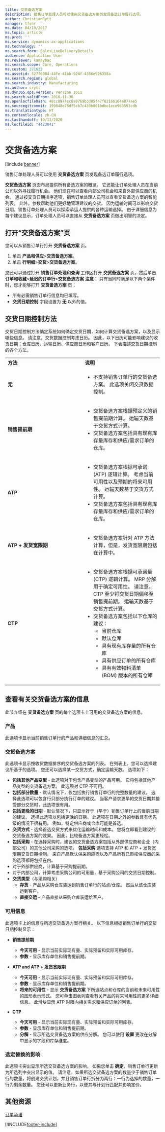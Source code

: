 ```yaml
---
title: 交货备选方案
description: 销售订单处理人员可以使用交货备选方案页发现备选订单履行选项。
author: ChristianRytt
manager: tfehr
ms.date: 04/10/2017
ms.topic: article
ms.prod: ''
ms.service: dynamics-ax-applications
ms.technology: ''
ms.search.form: SalesLineDeliveryDetails
audience: Application User
ms.reviewer: kamaybac
ms.search.scope: Core, Operations
ms.custom: 271623
ms.assetid: 527f6084-44fe-41bb-924f-4386e926358a
ms.search.region: global
ms.search.industry: Manufacturing
ms.author: crytt
ms.dyn365.ops.version: Version 1611
ms.search.validFrom: 2016-11-30
ms.openlocfilehash: 48cc8974cc8a8769b3d05f47f82166164e877ae5
ms.sourcegitcommit: 199848e78df5cb7c439b001bdbe1ece963593cdb
ms.translationtype: HT
ms.contentlocale: zh-CN
ms.lasthandoff: 10/13/2020
ms.locfileid: "4423041"
---
```

# <a name="delivery-alternatives"></a>交货备选方案

[!include [banner](../includes/banner.md)]

销售订单处理人员可以使用 **交货备选方案** 页发现备选订单履行选项。

**交货备选方案** 页面布局提供所有备选方案的概览。 它还能让订单处理人员在当前公司以外寻找履行机会。 他们现在可以查看内部公司机会和来自外部供应商的机会。 通过按交货日期排序选项，销售订单处理人员可以查看交货备选方案的智能列表。 此外，参数帮助他们更好地管理建议的交货。 因为运输时间可以影响交货日期，销售订单处理人员可以探索承运人提供的各种运输选择。 由于详细信息为每个建议显示，订单处理人员可以直接从 **交货备选方案** 页做出明智的决定。

## <a name="open-the-delivery-alternatives-page"></a>打开“交货备选方案”页
您可以从销售订单行打开 **交货备选方案** 页。

1.  单击 **产品和供应**&gt;**交货备选方案**。
2.  单击 **行明细**&gt;**交货**&gt;**交货备选方案**。

您还可以通过打开 **销售订单处理和查询** 工作区打开 **交货备选方案** 页，然后单击 **订单和收藏**&gt;**延迟的订单行**&gt;**交货备选方案** **注意：** 只有当同时满足以下两个条件时，您才能够打开 **交货备选方案** 页：

-   所有必需销售订单行信息均已填写。
-   **交货日期控制** 字段设置为 **无** 以外的值。

## <a name="delivery-date-control-methods"></a>交货日期控制方法
交货日期控制方法确定系统如何确定交货日期，如何计算交货备选方案，以及显示哪些信息。 请注意，交货数据控制考虑日历。 因此，以下日历可能影响建议的收货日期：仓库日历、运输日历、供应商日历和客户日历。 下表描述交货日期控制的各个方法。

<table>
<colgroup>
<col width="50%" />
<col width="50%" />
</colgroup>
<tbody>
<tr class="odd">
<td><strong>方法</strong></td>
<td><strong>说明</strong></td>
</tr>
<tr class="even">
<td><strong>无</strong></td>
<td><ul>
<li>不支持销售订单行的交货备选方案。 此选项关闭交货数据控制。</li>
</ul></td>
</tr>
<tr class="odd">
<td><strong>销售提前期</strong></td>
<td><ul>
<li>交货备选方案根据预定义的销售提前期计算。 运输天数基于交货方式计算。</li>
<li>交货备选方案包括具有现有库存量库存和供应/需求订单的仓库。</li>
</ul></td>
</tr>
<tr class="even">
<td><strong>ATP</strong></td>
<td><ul>
<li>交货备选方案根据可承诺 (ATP) 逻辑计算。 考虑当前可用性以及预期的将来可用性。 运输天数基于交货方式计算。</li>
<li>交货备选方案包括具有现有库存量库存和供应/需求订单的仓库。</li>
</ul></td>
</tr>
<tr class="odd">
<td><strong>ATP + 发货宽限期</strong></td>
<td><ul>
<li>交货备选方案针对 ATP 方法计算，但是，发货宽限期包括在计算中。</li>
</ul></td>
</tr>
<tr class="even">
<td><strong>CTP</strong></td>
<td><ul>
<li>交货备选方案根据可承诺量 (CTP) 逻辑计算。 MRP 分解用于确定可用性。 请注意，CTP 至少将交货日期偏移至销售提前期。 运输天数基于交货方式计算。</li>
<li>交货备选方案包括以下仓库的建议：
<ul>
<li>当前仓库</li>
<li>默认仓库</li>
<li>具有现有库存量的所有仓库</li>
<li>具有供应订单的所有仓库</li>
<li>具有有效物料清单 (BOM) 版本的所有仓库</li>
</ul></li>
</ul></td>
</tr>
</tbody>
</table>

## <a name="view-information-about-delivery-alternatives"></a>查看有关交货备选方案的信息
此节介绍在 **交货备选方案** 页的每个选项卡上可用的交货备选方案的信息。

### <a name="products"></a>产品

此选项卡显示当前销售订单行的产品和详细信息的汇总。

### <a name="delivery-alternatives"></a>交货备选方案

此选项卡显示按收货数据排序的交货备选方案的列表。 在列表上，您可以选择建议所基于的选项。 您还可以选择某一交货方式，确定运输天数。 选项如下：

-   **包括其他产品变型** - 此选项对于包含产品变型的产品可用。 它将包括其他产品变型的交货备选方案。 此选项对 CTP 不可用。
-   **包括部分数量** - 默认情况下，仅包括执行销售订单行的完整数量的建议。 选择此选项可以包含行只部分执行订单的建议。 当客户请求更早的交货日期并接受部分交货时，此选项很有用。
-   **包括更晚的日期** - 默认情况下，只显示好于（早于）销售订单行上的当前日期的建议。 选择此选项以包括更晚的日期。 此选项在日期之外的参数具有优先级的情况下很有用。 例如，特定供应商或仓库可能是首选。
-   **交货方式** - 选择首选交货方式来优化运输时间和成本。 您将立即看到建议的交货备选方案的效果。 因此，比较备选方案更轻松。
-   **包括采购** - 在选择采购时，建议的交货备选方案包括从外部供应商和企业（内部公司）的其他公司采购的选项。 **包括采购** 选项支持 ATP 和 ATP + 发货宽限期交货日期控制。 来自产品默认供采购应商以及产品所有已审核供应商的采购选项都将包括在内。
-   对于外部供应商，计算基于采购提前期。
-   对于内部公司，计算考虑采购公司的可用量，基于采购公司的交货日期控制。
-   **交货类型**（与采购相关）
    -   **存货** - 产品从采购仓库装运到销售订单行的站点/仓库。 然后从该仓库装运到客户。
    -   **直接交运** - 产品直接从采购仓库装运给客户。

### <a name="availability-information"></a>可用信息

此选项卡上的信息与所选交货备选方案行相关。 以下信息根据销售订单行的交货日期控制显示：

-   **销售提前期**
    -   **今天可用** - 显示当前实际现有量、实际预留和实际可用库存。
    -   **参数** - 显示库存单位和销售提前期。

-   **ATP and ATP + 发货宽限期**
    -   **今天可用** - 显示当前实际现有量、实际预留和实际可用库存。
    -   **参数** - 显示库存单位和销售提前期。
    -   **将来的可用性** - 显示 **交货备选方案** 下所选站点和仓库的当前和未来可用性的图形表示形式。 您可单击图表列查看有关产品的将来可用性的更多详细信息。 此滑块显示 ATP 时限内相关需求和供应订单的列表。

-   **CTP**
    -   **今天可用** - 显示当前实际现有量、实际预留和实际可用库存。
    -   **参数** - 显示库存单位和销售提前期。
    -   **分解** - 显示所选交货备选方案的供应分解。 您可以使用 **设置** 更改在分解中显示的字段和库存维度。

### <a name="impact-of-selected-alternative"></a>选定替换的影响

此选项卡突出显示所选交货备选方案的影响。 如果您单击 **确定**，销售订单行更新为所选列中突出显示的值。 请注意，如果所选交货备选方案的数量少于销售订单行的数量，将创建交货计划，并且销售订单行拆分为两行：一行为选择的数量，一行为剩余数量。 您还可以更新业务行，以便其与计划行匹配并影响定价。

<a name="additional-resources"></a>其他资源
--------

[订单承诺](delivery-dates-available-promise-calculations.md)






[!INCLUDE[footer-include](../../includes/footer-banner.md)]
